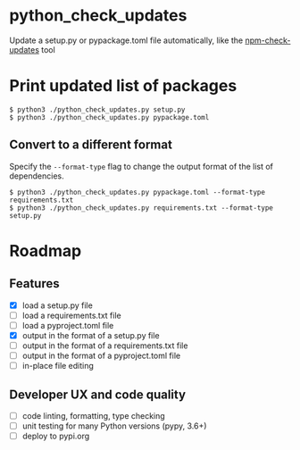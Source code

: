 # python_check_updates

Update a setup.py or pypackage.toml file automatically,
like the [npm-check-updates](https://www.npmjs.com/package/npm-check-updates) tool 

# Print updated list of packages

```
$ python3 ./python_check_updates.py setup.py
$ python3 ./python_check_updates.py pypackage.toml
```

## Convert to a different format

Specify the `--format-type` flag to change the output format of the list of dependencies.

```
$ python3 ./python_check_updates.py pypackage.toml --format-type requirements.txt
$ python3 ./python_check_updates.py requirements.txt --format-type setup.py
```

# Roadmap

## Features

- [x] load a setup.py file
- [ ] load a requirements.txt file
- [ ] load a pyproject.toml file
- [x] output in the format of a setup.py file
- [ ] output in the format of a requirements.txt file
- [ ] output in the format of a pyproject.toml file
- [ ] in-place file editing

## Developer UX and code quality

- [ ] code linting, formatting, type checking
- [ ] unit testing for many Python versions (pypy, 3.6+)
- [ ] deploy to pypi.org
